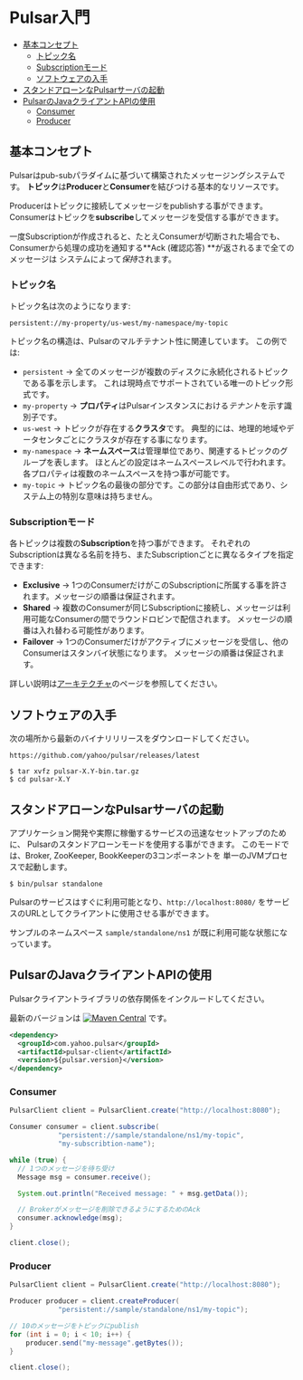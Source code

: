 
# Pulsar入門

<!-- TOC depthFrom:2 depthTo:4 withLinks:1 updateOnSave:1 orderedList:0 -->

- [基本コンセプト](#基本コンセプト)
	- [トピック名](#トピック名)
	- [Subscriptionモード](#subscriptionモード)
	- [ソフトウェアの入手](#ソフトウェアの入手)
- [スタンドアローンなPulsarサーバの起動](#スタンドアローンなpulsarサーバの起動)
- [PulsarのJavaクライアントAPIの使用](#pulsarのjavaクライアントapiの使用)
	- [Consumer](#consumer)
	- [Producer](#producer)

<!-- /TOC -->

## 基本コンセプト

Pulsarはpub-subパラダイムに基づいて構築されたメッセージングシステムです。
**トピック**は**Producer**と**Consumer**を結びつける基本的なリソースです。

Producerはトピックに接続してメッセージをpublishする事ができます。
Consumerはトピックを**subscribe**してメッセージを受信する事ができます。

一度Subscriptionが作成されると、たとえConsumerが切断された場合でも、
Consumerから処理の成功を通知する**Ack (確認応答) **が返されるまで全てのメッセージは
システムによって*保持*されます。

### トピック名

トピック名は次のようになります:
```
persistent://my-property/us-west/my-namespace/my-topic
```

トピック名の構造は、Pulsarのマルチテナント性に関連しています。
この例では:
 * `persistent` →
    全てのメッセージが複数のディスクに永続化されるトピックである事を示します。
    これは現時点でサポートされている唯一のトピック形式です。
 * `my-property` →
    **プロパティ**はPulsarインスタンスにおける*テナント*を示す識別子です。
 * `us-west` →
    トピックが存在する**クラスタ**です。
    典型的には、地理的地域やデータセンタごとにクラスタが存在する事になります。
 * `my-namespace` →
    **ネームスペース**は管理単位であり、関連するトピックのグループを表します。
    ほとんどの設定はネームスペースレベルで行われます。各プロパティは複数のネームスペースを持つ事が可能です。
 * `my-topic` →
    トピック名の最後の部分です。この部分は自由形式であり、システム上の特別な意味は持ちません。

### Subscriptionモード

各トピックは複数の**Subscription**を持つ事ができます。
それぞれのSubscriptionは異なる名前を持ち、またSubscriptionごとに異なるタイプを指定できます:

 * **Exclusive** →
   1つのConsumerだけがこのSubscriptionに所属する事を許されます。メッセージの順番は保証されます。
 * **Shared** →
   複数のConsumerが同じSubscriptionに接続し、メッセージは利用可能なConsumerの間でラウンドロビンで配信されます。
   メッセージの順番は入れ替わる可能性があります。
 * **Failover** →
   1つのConsumerだけがアクティブにメッセージを受信し、他のConsumerはスタンバイ状態になります。
   メッセージの順番は保証されます。

詳しい説明は[アーキテクチャ](Architecture.md)のページを参照してください。

## ソフトウェアの入手

次の場所から最新のバイナリリリースをダウンロードしてください。

```
https://github.com/yahoo/pulsar/releases/latest
```

```shell
$ tar xvfz pulsar-X.Y-bin.tar.gz
$ cd pulsar-X.Y
```

## スタンドアローンなPulsarサーバの起動

アプリケーション開発や実際に稼働するサービスの迅速なセットアップのために、
Pulsarのスタンドアローンモードを使用する事ができます。
このモードでは、Broker, ZooKeeper, BookKeeperの3コンポーネントを
単一のJVMプロセスで起動します。

```shell
$ bin/pulsar standalone
```

Pulsarのサービスはすぐに利用可能となり、`http://localhost:8080/`
をサービスのURLとしてクライアントに使用させる事ができます。

サンプルのネームスペース `sample/standalone/ns1` が既に利用可能な状態になっています。

## PulsarのJavaクライアントAPIの使用

Pulsarクライアントライブラリの依存関係をインクルードしてください。

最新のバージョンは [![Maven Central](https://maven-badges.herokuapp.com/maven-central/com.yahoo.pulsar/pulsar-client/badge.svg)](https://maven-badges.herokuapp.com/maven-central/com.yahoo.pulsar/pulsar-client) です。

```xml
<dependency>
  <groupId>com.yahoo.pulsar</groupId>
  <artifactId>pulsar-client</artifactId>
  <version>${pulsar.version}</version>
</dependency>
```

### Consumer

```java
PulsarClient client = PulsarClient.create("http://localhost:8080");

Consumer consumer = client.subscribe(
            "persistent://sample/standalone/ns1/my-topic",
            "my-subscribtion-name");

while (true) {
  // 1つのメッセージを待ち受け
  Message msg = consumer.receive();

  System.out.println("Received message: " + msg.getData());

  // Brokerがメッセージを削除できるようにするためのAck
  consumer.acknowledge(msg);
}

client.close();
```


### Producer

```java
PulsarClient client = PulsarClient.create("http://localhost:8080");

Producer producer = client.createProducer(
            "persistent://sample/standalone/ns1/my-topic");

// 10のメッセージをトピックにpublish
for (int i = 0; i < 10; i++) {
    producer.send("my-message".getBytes());
}

client.close();
```
